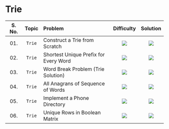 # Trie

| S. No. | Topic | Problem | Difficulty | Solution |
|:-------:|:----:|:--------|:--------:|:--------:|
| 01.      | `Trie` | Construct a Trie from Scratch | <img src="https://img.shields.io/badge/Awaiting-orange"> | <a href="#"><img src="https://img.shields.io/badge/Solution-red"></a>  |
| 02.      | `Trie` | Shortest Unique Prefix for Every Word | <img src="https://img.shields.io/badge/Awaiting-orange"> | <a href="#"><img src="https://img.shields.io/badge/Solution-red"></a>  |
| 03.      | `Trie` | Word Break Problem (Trie Solution) | <img src="https://img.shields.io/badge/Awaiting-orange"> | <a href="#"><img src="https://img.shields.io/badge/Solution-red"></a>  |
| 04.      | `Trie` | All Anagrans of Sequence of Words | <img src="https://img.shields.io/badge/Awaiting-orange"> | <a href="#"><img src="https://img.shields.io/badge/Solution-red"></a>  |
| 05.      | `Trie` | Implement a Phone Directory | <img src="https://img.shields.io/badge/Awaiting-orange"> | <a href="#"><img src="https://img.shields.io/badge/Solution-red"></a>  |
| 06.      | `Trie` | Unique Rows in Boolean Matrix | <img src="https://img.shields.io/badge/Awaiting-orange"> | <a href="#"><img src="https://img.shields.io/badge/Solution-red"></a>  |